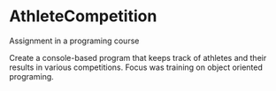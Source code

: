 # AthleteCompetition
Assignment in a programing course

Create a console-based program that keeps track of athletes and their results in various competitions. 
Focus was training on object oriented programing.
